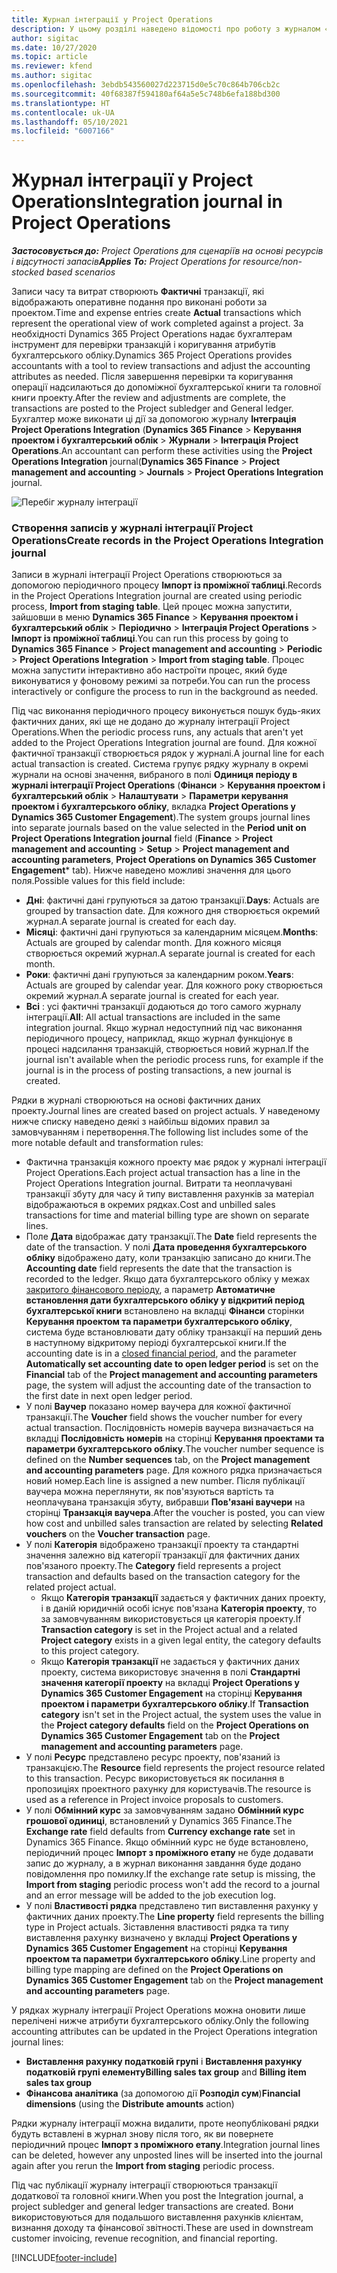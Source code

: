 ```yaml
---
title: Журнал інтеграції у Project Operations
description: У цьому розділі наведено відомості про роботу з журналом «Інтеграція» в Project Operations.
author: sigitac
ms.date: 10/27/2020
ms.topic: article
ms.reviewer: kfend
ms.author: sigitac
ms.openlocfilehash: 3ebdb543560027d223715d0e5c70c864b706cb2c
ms.sourcegitcommit: 40f68387f594180af64a5e5c748b6efa188bd300
ms.translationtype: HT
ms.contentlocale: uk-UA
ms.lasthandoff: 05/10/2021
ms.locfileid: "6007166"
---
```

# <a name="integration-journal-in-project-operations"></a><span data-ttu-id="c5ec3-103">Журнал інтеграції у Project Operations</span><span class="sxs-lookup"><span data-stu-id="c5ec3-103">Integration journal in Project Operations</span></span>

<span data-ttu-id="c5ec3-104">_**Застосовується до:** Project Operations для сценаріїв на основі ресурсів і відсутності запасів_</span><span class="sxs-lookup"><span data-stu-id="c5ec3-104">_**Applies To:** Project Operations for resource/non-stocked based scenarios_</span></span>

<span data-ttu-id="c5ec3-105">Записи часу та витрат створюють **Фактичні** транзакції, які відображають оперативне подання про виконані роботи за проектом.</span><span class="sxs-lookup"><span data-stu-id="c5ec3-105">Time and expense entries create **Actual** transactions which represent the operational view of work completed against a project.</span></span> <span data-ttu-id="c5ec3-106">За необхідності Dynamics 365 Project Operations надає бухгалтерам інструмент для перевірки транзакцій і коригування атрибутів бухгалтерського обліку.</span><span class="sxs-lookup"><span data-stu-id="c5ec3-106">Dynamics 365 Project Operations provides accountants with a tool to review transactions and adjust the accounting attributes as needed.</span></span> <span data-ttu-id="c5ec3-107">Після завершення перевірки та коригування операції надсилаються до допоміжної бухгалтерської книги та головної книги проекту.</span><span class="sxs-lookup"><span data-stu-id="c5ec3-107">After the review and adjustments are complete, the transactions are posted to the Project subledger and General ledger.</span></span> <span data-ttu-id="c5ec3-108">Бухгалтер може виконати ці дії за допомогою журналу **Інтеграція Project Operations Integration** (**Dynamics 365 Finance** > **Керування проектом і бухгалтерський облік** > **Журнали** > **Інтеграція Project Operations**.</span><span class="sxs-lookup"><span data-stu-id="c5ec3-108">An accountant can perform these activities using the **Project Operations Integration** journal(**Dynamics 365 Finance** > **Project management and accounting** > **Journals** > **Project Operations Integration** journal.</span></span>

![Перебіг журналу інтеграції](./media/IntegrationJournal.png)

### <a name="create-records-in-the-project-operations-integration-journal"></a><span data-ttu-id="c5ec3-110">Створення записів у журналі інтеграції Project Operations</span><span class="sxs-lookup"><span data-stu-id="c5ec3-110">Create records in the Project Operations Integration journal</span></span>

<span data-ttu-id="c5ec3-111">Записи в журналі інтеграції Project Operations створюються за допомогою періодичного процесу **Імпорт із проміжної таблиці**.</span><span class="sxs-lookup"><span data-stu-id="c5ec3-111">Records in the Project Operations Integration journal are created using periodic process, **Import from staging table**.</span></span> <span data-ttu-id="c5ec3-112">Цей процес можна запустити, зайшовши в меню **Dynamics 365 Finance** > **Керування проектом і бухгалтерський облік** > **Періодично** > **Інтеграція Project Operations** > **Імпорт із проміжної таблиці**.</span><span class="sxs-lookup"><span data-stu-id="c5ec3-112">You can run this process by going to **Dynamics 365 Finance** > **Project management and accounting** > **Periodic** > **Project Operations Integration** > **Import from staging table**.</span></span> <span data-ttu-id="c5ec3-113">Процес можна запустити інтерактивно або настроїти процес, який буде виконуватися у фоновому режимі за потреби.</span><span class="sxs-lookup"><span data-stu-id="c5ec3-113">You can run the process interactively or configure the process to run in the background as needed.</span></span>

<span data-ttu-id="c5ec3-114">Під час виконання періодичного процесу виконується пошук будь-яких фактичних даних, які ще не додано до журналу інтеграції Project Operations.</span><span class="sxs-lookup"><span data-stu-id="c5ec3-114">When the periodic process runs, any actuals that aren't yet added to the Project Operations Integration journal are found.</span></span> <span data-ttu-id="c5ec3-115">Для кожної фактичної транзакції створюється рядок у журналі.</span><span class="sxs-lookup"><span data-stu-id="c5ec3-115">A journal line for each actual transaction is created.</span></span>
<span data-ttu-id="c5ec3-116">Система групує рядку журналу в окремі журнали на основі значення, вибраного в полі **Одиниця періоду в журналі інтеграції Project Operations** (**Фінанси** > **Керування проектом і бухгалтерський облік** > **Налаштувати** > **Параметри керування проектом і бухгалтерського обліку**, вкладка **Project Operations у Dynamics 365 Customer Engagement**).</span><span class="sxs-lookup"><span data-stu-id="c5ec3-116">The system groups journal lines into separate journals based on the value selected in the **Period unit on Project Operations Integration journal** field (**Finance** > **Project management and accounting** > **Setup** > **Project management and accounting parameters**, **Project Operations on Dynamics 365 Customer Engagement**\* tab).</span></span> <span data-ttu-id="c5ec3-117">Нижче наведено можливі значення для цього поля.</span><span class="sxs-lookup"><span data-stu-id="c5ec3-117">Possible values for this field include:</span></span>

  - <span data-ttu-id="c5ec3-118">**Дні**: фактичні дані групуються за датою транзакції.</span><span class="sxs-lookup"><span data-stu-id="c5ec3-118">**Days**: Actuals are grouped by transaction date.</span></span> <span data-ttu-id="c5ec3-119">Для кожного дня створюється окремий журнал.</span><span class="sxs-lookup"><span data-stu-id="c5ec3-119">A separate journal is created for each day.</span></span>
  - <span data-ttu-id="c5ec3-120">**Місяці**: фактичні дані групуються за календарним місяцем.</span><span class="sxs-lookup"><span data-stu-id="c5ec3-120">**Months**: Actuals are grouped by calendar month.</span></span> <span data-ttu-id="c5ec3-121">Для кожного місяця створюється окремий журнал.</span><span class="sxs-lookup"><span data-stu-id="c5ec3-121">A separate journal is created for each month.</span></span>
  - <span data-ttu-id="c5ec3-122">**Роки**: фактичні дані групуються за календарним роком.</span><span class="sxs-lookup"><span data-stu-id="c5ec3-122">**Years**: Actuals are grouped by calendar year.</span></span> <span data-ttu-id="c5ec3-123">Для кожного року створюється окремий журнал.</span><span class="sxs-lookup"><span data-stu-id="c5ec3-123">A separate journal is created for each year.</span></span>
  - <span data-ttu-id="c5ec3-124">**Всі** : усі фактичні транзакції додаються до того самого журналу інтеграції.</span><span class="sxs-lookup"><span data-stu-id="c5ec3-124">**All**: All actual transactions are included in the same integration journal.</span></span> <span data-ttu-id="c5ec3-125">Якщо журнал недоступний під час виконання періодичного процесу, наприклад, якщо журнал функціонує в процесі надсилання транзакцій, створюється новий журнал.</span><span class="sxs-lookup"><span data-stu-id="c5ec3-125">If the journal isn't available when the periodic process runs, for example if the journal is in the process of posting transactions, a new journal is created.</span></span>

<span data-ttu-id="c5ec3-126">Рядки в журналі створюються на основі фактичних даних проекту.</span><span class="sxs-lookup"><span data-stu-id="c5ec3-126">Journal lines are created based on project actuals.</span></span> <span data-ttu-id="c5ec3-127">У наведеному нижче списку наведено деякі з найбільш відомих правил за замовчуванням і перетворення.</span><span class="sxs-lookup"><span data-stu-id="c5ec3-127">The following list includes some of the more notable default and transformation rules:</span></span>

  - <span data-ttu-id="c5ec3-128">Фактична транзакція кожного проекту має рядок у журналі інтеграції Project Operations.</span><span class="sxs-lookup"><span data-stu-id="c5ec3-128">Each project actual transaction has a line in the Project Operations Integration journal.</span></span> <span data-ttu-id="c5ec3-129">Витрати та неоплачувані транзакції збуту для часу й типу виставлення рахунків за матеріал відображаються в окремих рядках.</span><span class="sxs-lookup"><span data-stu-id="c5ec3-129">Cost and unbilled sales transactions for time and material billing type are shown on separate lines.</span></span>
  - <span data-ttu-id="c5ec3-130">Поле **Дата** відображає дату транзакції.</span><span class="sxs-lookup"><span data-stu-id="c5ec3-130">The **Date** field represents the date of the transaction.</span></span> <span data-ttu-id="c5ec3-131">У полі **Дата проведення бухгалтерського обліку** відображено дату, коли транзакцію записано до книги.</span><span class="sxs-lookup"><span data-stu-id="c5ec3-131">The **Accounting date** field represents the date that the transaction is recorded to the ledger.</span></span> <span data-ttu-id="c5ec3-132">Якщо дата бухгалтерського обліку у межах [закритого фінансового періоду](/dynamics365/finance/general-ledger/close-general-ledger-at-period-end), а параметр **Автоматичне встановлення дати бухгалтерського обліку у відкритий період бухгалтерської книги** встановлено на вкладці **Фінанси** сторінки **Керування проектом та параметри бухгалтерського обліку**, система буде встановлювати дату обліку транзакції на перший день в наступному відкритому періоді бухгалтерської книги.</span><span class="sxs-lookup"><span data-stu-id="c5ec3-132">If the accounting date is in a [closed financial period](/dynamics365/finance/general-ledger/close-general-ledger-at-period-end), and the parameter **Automatically set accounting date to open ledger period** is set on the **Financial** tab of the **Project management and accounting parameters** page, the system will adjust the accounting date of the transaction to the first date in next open ledger period.</span></span>
  - <span data-ttu-id="c5ec3-133">У полі **Ваучер** показано номер ваучера для кожної фактичної транзакції.</span><span class="sxs-lookup"><span data-stu-id="c5ec3-133">The **Voucher** field shows the voucher number for every actual transaction.</span></span> <span data-ttu-id="c5ec3-134">Послідовність номерів ваучера визначається на вкладці **Послідовність номерів** на сторінці **Керування проектами та параметри бухгалтерського обліку**.</span><span class="sxs-lookup"><span data-stu-id="c5ec3-134">The voucher number sequence is defined on the **Number sequences** tab, on the **Project management and accounting parameters** page.</span></span> <span data-ttu-id="c5ec3-135">Для кожного рядка призначається новий номер.</span><span class="sxs-lookup"><span data-stu-id="c5ec3-135">Each line is assigned a new number.</span></span> <span data-ttu-id="c5ec3-136">Після публікації ваучера можна переглянути, як пов'язуються вартість та неоплачувана транзакція збуту, вибравши **Пов'язані ваучери** на сторінці **Транзакція ваучера**.</span><span class="sxs-lookup"><span data-stu-id="c5ec3-136">After the voucher is posted, you can view how cost and unbilled sales transaction are related by selecting **Related vouchers** on the **Voucher transaction** page.</span></span>
  - <span data-ttu-id="c5ec3-137">У полі **Категорія** відображено транзакції проекту та стандартні значення залежно від категорії транзакції для фактичних даних пов'язаного проекту.</span><span class="sxs-lookup"><span data-stu-id="c5ec3-137">The **Category** field represents a project transaction and defaults based on the transaction category for the related project actual.</span></span>
    - <span data-ttu-id="c5ec3-138">Якщо **Категорія транзакції** задається у фактичних даних проекту, і в даній юридичній особі існує пов'язана **Категорія проекту**, то за замовчуванням використовується ця категорія проекту.</span><span class="sxs-lookup"><span data-stu-id="c5ec3-138">If **Transaction category** is set in the Project actual and a related **Project category** exists in a given legal entity, the category defaults to this project category.</span></span>
    - <span data-ttu-id="c5ec3-139">Якщо **Категорія транзакції** не задається у фактичних даних проекту, система використовує значення в полі **Стандартні значення категорії проекту** на вкладці **Project Operations у Dynamics 365 Customer Engagement** на сторінці **Керування проектом і параметри бухгалтерського обліку**.</span><span class="sxs-lookup"><span data-stu-id="c5ec3-139">If **Transaction category** isn't set in the Project actual, the system uses the value in the **Project category defaults** field on the **Project Operations on Dynamics 365 Customer Engagement** tab on the **Project management and accounting parameters** page.</span></span>
  - <span data-ttu-id="c5ec3-140">У полі **Ресурс** представлено ресурс проекту, пов'язаний із транзакцією.</span><span class="sxs-lookup"><span data-stu-id="c5ec3-140">The **Resource** field represents the project resource related to this transaction.</span></span> <span data-ttu-id="c5ec3-141">Ресурс використовується як посилання в пропозиціях проектного рахунку для користувачів.</span><span class="sxs-lookup"><span data-stu-id="c5ec3-141">The resource is used as a reference in Project invoice proposals to customers.</span></span>
  - <span data-ttu-id="c5ec3-142">У полі **Обмінний курс** за замовчуванням задано **Обмінний курс грошової одиниці**, встановлений у Dynamics 365 Finance.</span><span class="sxs-lookup"><span data-stu-id="c5ec3-142">The **Exchange rate** field defaults from **Currency exchange rate** set in Dynamics 365 Finance.</span></span> <span data-ttu-id="c5ec3-143">Якщо обмінний курс не буде встановлено, періодичний процес **Імпорт з проміжного етапу** не буде додавати запис до журналу, а в журнал виконання завдання буде додано повідомлення про помилку.</span><span class="sxs-lookup"><span data-stu-id="c5ec3-143">If the exchange rate setup is missing, the **Import from staging** periodic process won't add the record to a journal and an error message will be added to the job execution log.</span></span>
  - <span data-ttu-id="c5ec3-144">У полі **Властивості рядка** представлено тип виставлення рахунку у фактичних даних проекту.</span><span class="sxs-lookup"><span data-stu-id="c5ec3-144">The **Line property** field represents the billing type in Project actuals.</span></span> <span data-ttu-id="c5ec3-145">Зіставлення властивості рядка та типу виставлення рахунку визначено у вкладці **Project Operations у Dynamics 365 Customer Engagement** на сторінці **Керування проектом та параметри бухгалтерського обліку**.</span><span class="sxs-lookup"><span data-stu-id="c5ec3-145">Line property and billing type mapping are defined on the **Project Operations on Dynamics 365 Customer Engagement** tab on the **Project management and accounting parameters** page.</span></span>

<span data-ttu-id="c5ec3-146">У рядках журналу інтеграції Project Operations можна оновити лише перелічені нижче атрибути бухгалтерського обліку.</span><span class="sxs-lookup"><span data-stu-id="c5ec3-146">Only the following accounting attributes can be updated in the Project Operations integration journal lines:</span></span>

- <span data-ttu-id="c5ec3-147">**Виставлення рахунку податковій групі** і **Виставлення рахунку податковій групі елементу**</span><span class="sxs-lookup"><span data-stu-id="c5ec3-147">**Billing sales tax group** and **Billing item sales tax group**</span></span>
- <span data-ttu-id="c5ec3-148">**Фінансова аналітика** (за допомогою дії **Розподіл сум**)</span><span class="sxs-lookup"><span data-stu-id="c5ec3-148">**Financial dimensions** (using the **Distribute amounts** action)</span></span>

<span data-ttu-id="c5ec3-149">Рядки журналу інтеграції можна видалити, проте неопубліковані рядки будуть вставлені в журнал знову після того, як ви повернете періодичний процес **Імпорт з проміжного етапу**.</span><span class="sxs-lookup"><span data-stu-id="c5ec3-149">Integration journal lines can be deleted, however any unposted lines will be inserted into the journal again after you rerun the **Import from staging** periodic process.</span></span>

<span data-ttu-id="c5ec3-150">Під час публікації журналу інтеграції створюються транзакції додаткової та головної книги.</span><span class="sxs-lookup"><span data-stu-id="c5ec3-150">When you post the Integration journal, a project subledger and general ledger transactions are created.</span></span> <span data-ttu-id="c5ec3-151">Вони використовуються для подальшого виставлення рахунків клієнтам, визнання доходу та фінансової звітності.</span><span class="sxs-lookup"><span data-stu-id="c5ec3-151">These are used in downstream customer invoicing, revenue recognition, and financial reporting.</span></span>


[!INCLUDE[footer-include](../includes/footer-banner.md)]